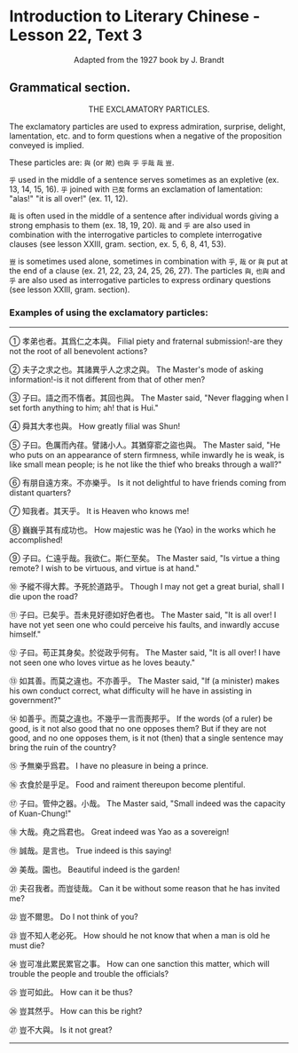 # Introduction to Literary Chinese - Lesson 22, Text 3

<center>Adapted from the 1927 book by J. Brandt</center>

## Grammatical section.

<center>THE EXCLAMATORY PARTICLES.</center>

The exclamatory particles are used to express admiration, surprise, delight, lamentation, etc. and to form questions when a negative of the proposition conveyed is implied.

These particles are: `與` (or `歟`) `也與` `乎` `乎哉` `哉` `豈`.

`乎` used in the middle of a sentence serves sometimes as an expletive (ex. 13, 14, 15, 16). `乎` joined with `已矣` forms an exclamation of lamentation: "alas!" "it is all over!" (ex. 11, 12).

`哉` is often used in the middle of a sentence after individual words giving a strong emphasis to them (ex. 18, 19, 20). `哉` and `乎` are also used in combination with the interrogative particles to complete interrogative clauses (see lesson XXIII, gram. section, ex. 5, 6, 8, 41, 53).

`豈` is sometimes used alone, sometimes in combination with `乎`, `哉` or `與` put at the end of a clause (ex. 21, 22, 23, 24, 25, 26, 27). The particles `與`, `也與` and `乎` are also used as interrogative particles to express ordinary questions (see lesson XXIII, gram. section).

### Examples of using the exclamatory particles:

---

① 孝弟也者。其爲仁之本與。
Filial piety and fraternal submission!-are they not the root of all benevolent actions?

② 夫子之求之也。其諸異乎人之求之與。
The Master's mode of asking information!-is it not different from that of other men?

③ 子曰。語之而不惰者。其回也與。
The Master said, "Never flagging when I set forth anything to him; ah! that is Hui."

④ 舜其大孝也與。
How greatly filial was Shun!

⑤ 子曰。色厲而內荏。譬諸小人。其猶穿窬之盜也與。
The Master said, "He who puts on an appearance of stern firmness, while inwardly he is weak, is like small mean people; is he not like the thief who breaks through a wall?"

⑥ 有朋自遠方來。不亦樂乎。
Is it not delightful to have friends coming from distant quarters?

⑦ 知我者。其天乎。
It is Heaven who knows me!

⑧ 巍巍乎其有成功也。
How majestic was he (Yao) in the works which he accomplished!

⑨ 子曰。仁遠乎哉。我欲仁。斯仁至矣。
The Master said, "Is virtue a thing remote? I wish to be virtuous, and virtue is at hand."

⑩ 予縱不得大葬。予死於道路乎。
Though I may not get a great burial, shall I die upon the road?

⑪ 子曰。已矣乎。吾未見好德如好色者也。
The Master said, "It is all over! I have not yet seen one who could perceive his faults, and inwardly accuse himself."

⑫ 子曰。苟正其身矣。於從政乎何有。
The Master said, "It is all over! I have not seen one who loves virtue as he loves beauty."

⑬ 如其善。而莫之違也。不亦善乎。
The Master said, "If (a minister) makes his own conduct correct, what difficulty will he have in assisting in government?"

⑭ 如善乎。而莫之違也。不幾乎一言而喪邦乎。
If the words (of a ruler) be good, is it not also good that no one opposes them? But if they are not good, and no one opposes them, is it not (then) that a single sentence may bring the ruin of the country?

⑮ 予無樂乎爲君。
I have no pleasure in being a prince.

⑯ 衣食於是乎足。
Food and raiment thereupon become plentiful.

⑰ 子曰。管仲之器。小哉。
The Master said, "Small indeed was the capacity of Kuan-Chung!"

⑱ 大哉。堯之爲君也。
Great indeed was Yao as a sovereign!

⑲ 誠哉。是言也。
True indeed is this saying!

⑳ 美哉。園也。
Beautiful indeed is the garden!

㉑ 夫召我者。而豈徒哉。
Can it be without some reason that he has invited me?

㉒ 豈不爾思。
Do I not think of you?

㉓ 豈不知人老必死。
How should he not know that when a man is old he must die?

㉔ 豈可准此累民累官之事。
How can one sanction this matter, which will trouble the people and trouble the officials?

㉕ 豈可如此。
How can it be thus?

㉖ 豈其然乎。
How can this be right?

㉗ 豈不大與。
Is it not great?

---
